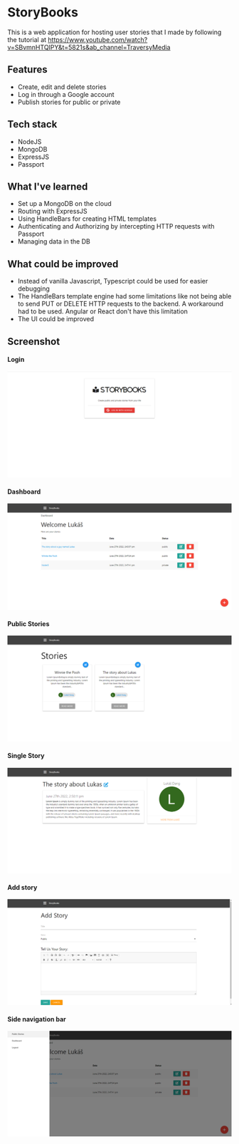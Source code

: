 # StoryBooks

This is a web application for hosting user stories that I made by following the tutorial at https://www.youtube.com/watch?v=SBvmnHTQIPY&t=5821s&ab_channel=TraversyMedia

## Features
- Create, edit and delete stories
- Log in through a Google account
- Publish stories for public or private

## Tech stack
- NodeJS
- MongoDB
- ExpressJS
- Passport

## What I've learned
- Set up a MongoDB on the cloud
- Routing with ExpressJS
- Using HandleBars for creating HTML templates
- Authenticating and Authorizing by intercepting HTTP requests with Passport
- Managing data in the DB

## What could be improved
- Instead of vanilla Javascript, Typescript could be used for easier debugging
- The HandleBars template engine had some limitations like not being able to send PUT or DELETE HTTP requests to the backend. A workaround had to be used.
Angular or React don't have this limitation
- The UI could be improved

## Screenshot 

#### Login
![alt text](https://github.com/TheyCallMeLuke/NodeJS-projects/blob/main/StoryBooks/screenshots/login.png?raw=true)

#### Dashboard
![alt text](https://github.com/TheyCallMeLuke/NodeJS-projects/blob/main/StoryBooks/screenshots/dashboard.png?raw=true)

#### Public Stories
![alt text](https://github.com/TheyCallMeLuke/NodeJS-projects/blob/main/StoryBooks/screenshots/stories.png?raw=true)

#### Single Story
![alt text](https://github.com/TheyCallMeLuke/NodeJS-projects/blob/main/StoryBooks/screenshots/single-story.png?raw=true)

#### Add story
![alt text](https://github.com/TheyCallMeLuke/NodeJS-projects/blob/main/StoryBooks/screenshots/add-story.png?raw=true)

#### Side navigation bar
![alt text](https://github.com/TheyCallMeLuke/NodeJS-projects/blob/main/StoryBooks/screenshots/nav-bar.png?raw=true)  
